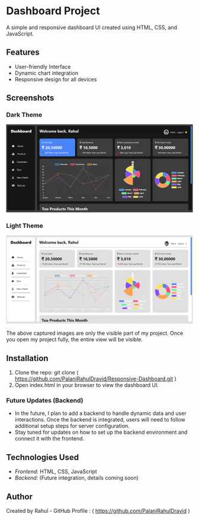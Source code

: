 # Dashboard Project

A simple and responsive dashboard UI created using HTML, CSS, and JavaScript.

## Features
- User-friendly Interface
- Dynamic chart integration
- Responsive design for all devices

## Screenshots

### Dark Theme
![Dark Theme](https://github.com/PalaniRahulDravid/Responsive-Dashboard/blob/master/dashboard-screenshots/dashboard-screenshot%20(Dark%20Theme).png)

### Light Theme
![Light Theme](https://github.com/PalaniRahulDravid/Responsive-Dashboard/blob/master/dashboard-screenshots/dashboard-screenshot%20(Light%20Theme).png)

The above captured images are only the visible part of my project. Once you open my project fully, the entire view will be visible.

## Installation
1. Clone the repo: git clone ( https://github.com/PalaniRahulDravid/Responsive-Dashboard.git )
2. Open index.html in your browser to view the dashboard UI.

### Future Updates (Backend)
- In the future, I plan to add a backend to handle dynamic data and user interactions. Once the backend is integrated, users will need to follow additional setup steps for server configuration.
- Stay tuned for updates on how to set up the backend environment and connect it with the frontend.

## Technologies Used
- *Frontend*: HTML, CSS, JavaScript
- *Backend*: (Future integration, details coming soon)

## Author
Created by Rahul - GitHub Profile : ( https://github.com/PalaniRahulDravid )
